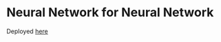# Neural Network for Neural Network

Deployed [here](https://orayyan.com/projects/IKNN/simulation.html)
